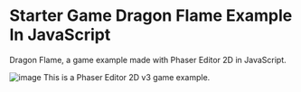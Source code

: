 # Starter Game Dragon Flame Example In JavaScript
Dragon Flame, a game example made with Phaser Editor 2D in JavaScript.

![image](https://user-images.githubusercontent.com/118822473/208954241-576dc33b-3fa4-4d19-aa38-17a483eba8a6.png)
This is a Phaser Editor 2D v3 game example.
